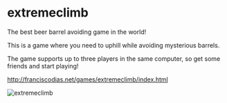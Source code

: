 extremeclimb
============

The best beer barrel avoiding game in the world!

This is a game where you need to uphill while avoiding mysterious barrels.

The game supports up to three players in the same computer, so get some friends and start playing!

http://franciscodias.net/games/extremeclimb/index.html

![extremeclimb](http://franciscodias.net/images/extremeclimb.png "extremeclimb")
